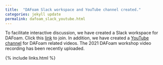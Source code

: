 ```yaml
---
title:  "DAFoam Slack workspace and YouTube channel created."
categories: jekyll update
permalink: dafoam_slack_youtube.html
---
```


To facilitate interactive discussion, we have created a Slack workspace for DAFoam. Click this [link](https://join.slack.com/t/dafoam/shared_invite/zt-rtjjj940-g1n4EZNkAoenxyi6Qb~hyw) to join. In addition, we have created a [YouTube channel](https://www.youtube.com/channel/UCr9SKeQBuntzYf-3ubtfzmQ) for DAFoam related videos. The 2021 DAFoam workshop video recording has been recently uploaded.


{% include links.html %}
